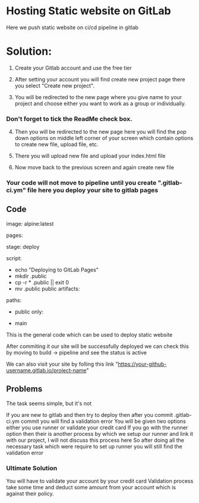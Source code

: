 # Hosting Static website on GitLab
Here we push static website on ci/cd pipeline in gitlab

# Solution:
1) Create your Gitlab account and use the free tier

2) After setting your account you will find create new project page there you select "Create new project".

3) You will be redirected to the new page where you give name to your project and choose either you want to work as a group or individually.

### Don't forget to tick the ReadMe check box.

4) Then you will be redirected to the new page here you will find the pop down options on middle left corner of your screen which contain options to create new file, upload file, etc.

5) There you will upload new file and upload your index.html file

6) Now move back to the previous screen and again create new file

### Your code will not move to pipeline until you create ".gitlab-ci.ym" file here you deploy your site to gitlab pages

## Code

image: alpine:latest

pages:

stage: deploy

script:

- echo "Deploying to GitLab Pages"
- mkdir .public
- cp -r * .public || exit 0
- mv .public public
artifacts:

paths:
  - public
only:

- main
  
This is the general code which can be used to deploy static website

After commiting it our site will be successfully deployed we can check this by moving to build -> pipeline and see the status is active

We can also visit your site by folling this link "https://your-github-username.gitlab.io/project-name"

## Problems
The task seems simple, but it's not

If you are new to gitlab and then try to deploy then after you commit .gitlab-ci.ym commit you will find a validation error
You will be given two options either you use runner or validate your credit card
If you go with the runner option then their is another process by which we setup our runner and link it with our project, I will not discuss this process here
So after doing all the necessary task which were require to set up runner you will still find the validation error

### Ultimate Solution 

You will have to validate your account by your credit card
Validation process take some time and deduct some amount from your account which is against their policy.
